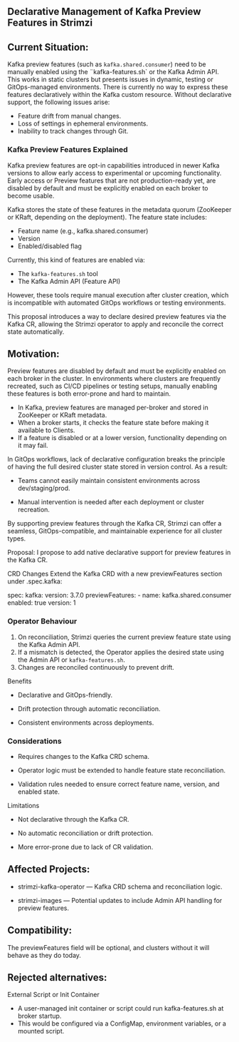 ## Declarative Management of Kafka Preview Features in Strimzi

## Current Situation:

Kafka preview features (such as `kafka.shared.consumer`) need to be manually enabled using the ¨kafka-features.sh` or the Kafka Admin API.
This works in static clusters but presents issues in dynamic, testing or GitOps-managed environments.
There is currently no way to express these features declaratively within the Kafka custom resource.
Without declarative support, the following issues arise:
* Feature drift from manual changes.
* Loss of settings in ephemeral environments.
* Inability to track changes through Git.

### Kafka Preview Features Explained
Kafka preview features are opt-in capabilities introduced in newer Kafka versions to allow early access to experimental or upcoming functionality.
Early access or Preview features that are not production-ready yet, are disabled by default and must be explicitly enabled on each broker to become usable.

Kafka stores the state of these features in the metadata quorum (ZooKeeper or KRaft, depending on the deployment).
The feature state includes:
* Feature name (e.g., kafka.shared.consumer)
* Version 
*  Enabled/disabled flag

Currently, this kind of features are enabled via:
* The `kafka-features.sh` tool
* The Kafka Admin API (Feature API)

However, these tools require manual execution after cluster creation, which is incompatible with automated GitOps workflows or testing environments.

This proposal introduces a way to declare desired preview features via the Kafka CR, allowing the Strimzi operator to apply and reconcile the correct state automatically.

## Motivation:

Preview features are disabled by default and must be explicitly enabled on each broker in the cluster.
In environments where clusters are frequently recreated, such as CI/CD pipelines or testing setups, manually enabling these features is both error-prone and hard to maintain.

- In Kafka, preview features are managed per-broker and stored in ZooKeeper or KRaft metadata.
- When a broker starts, it checks the feature state before making it available to Clients.
- If a feature is disabled or at a lower version, functionality depending on it may fail.

In GitOps workflows, lack of declarative configuration breaks the principle of having the full desired cluster state stored in version control.
As a result:

- Teams cannot easily maintain consistent environments across dev/staging/prod.

- Manual intervention is needed after each deployment or cluster recreation.

By supporting preview features through the Kafka CR, Strimzi can offer a seamless, GitOps-compatible, and maintainable experience for all cluster types.

Proposal:
I propose to add native declarative support for preview features in the Kafka CR.

CRD Changes
Extend the Kafka CRD with a new previewFeatures section under .spec.kafka:

spec:
  kafka:
    version: 3.7.0
    previewFeatures:
      - name: kafka.shared.consumer
        enabled: true
        version: 1

### Operator Behaviour
1) On reconciliation, Strimzi queries the current preview feature state using the Kafka Admin API.
2) If a mismatch is detected, the Operator applies the desired state using the Admin API or `kafka-features.sh`.
3) Changes are reconciled continuously to prevent drift.

Benefits
- Declarative and GitOps-friendly.

- Drift protection through automatic reconciliation.

- Consistent environments across deployments.

### Considerations
- Requires changes to the Kafka CRD schema.

- Operator logic must be extended to handle feature state reconciliation.

- Validation rules needed to ensure correct feature name, version, and enabled state.

Limitations

- Not declarative through the Kafka CR.

- No automatic reconciliation or drift protection.

- More error-prone due to lack of CR validation.

## Affected Projects:
- strimzi-kafka-operator — Kafka CRD schema and reconciliation logic.

- strimzi-images — Potential updates to include Admin API handling for preview features.

## Compatibility:

The previewFeatures field will be optional, and clusters without it will behave as they do today.

## Rejected alternatives:
External Script or Init Container
- A user-managed init container or script could run kafka-features.sh at broker startup.
- This would be configured via a ConfigMap, environment variables, or a mounted script.
